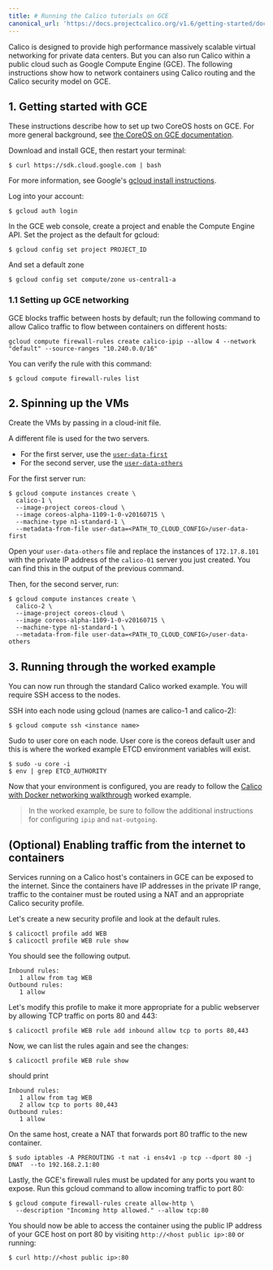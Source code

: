 ```yaml
---
title: # Running the Calico tutorials on GCE
canonical_url: 'https://docs.projectcalico.org/v1.6/getting-started/docker/installation/gce'
---
```


Calico is designed to provide high performance massively scalable virtual networking for private data centers. But you
can also run Calico within a public cloud such as Google Compute Engine (GCE). The following instructions show how to
network containers using Calico routing and the Calico security model on GCE.

## 1. Getting started with GCE

These instructions describe how to set up two CoreOS hosts on GCE.  For more general background, see
[the CoreOS on GCE documentation][coreos-gce].

Download and install GCE, then restart your terminal:

```shell
$ curl https://sdk.cloud.google.com | bash
```

For more information, see Google's [gcloud install instructions][gcloud-instructions].

Log into your account:

```shell
$ gcloud auth login
```

In the GCE web console, create a project and enable the Compute Engine API.
Set the project as the default for gcloud:

```shell
$ gcloud config set project PROJECT_ID
```

And set a default zone

```shell
$ gcloud config set compute/zone us-central1-a
```

### 1.1 Setting up GCE networking
GCE blocks traffic between hosts by default; run the following command to allow Calico traffic to flow between
containers on different hosts:

```shell
gcloud compute firewall-rules create calico-ipip --allow 4 --network "default" --source-ranges "10.240.0.0/16"
```

You can verify the rule with this command:

```shell
$ gcloud compute firewall-rules list
```

## 2. Spinning up the VMs

Create the VMs by passing in a cloud-init file.

A different file is used for the two servers.

- For the first server, use the [`user-data-first`]({{site.baseurl}}/{{page.version}}/getting-started/docker/installation/cloud-config/user-data-first)
- For the second server, use the [`user-data-others`]({{site.baseurl}}/{{page.version}}/getting-started/docker/installation/cloud-config/user-data-others)

For the first server run:

```shell
$ gcloud compute instances create \
  calico-1 \
  --image-project coreos-cloud \
  --image coreos-alpha-1109-1-0-v20160715 \
  --machine-type n1-standard-1 \
  --metadata-from-file user-data=<PATH_TO_CLOUD_CONFIG>/user-data-first
```

Open your `user-data-others` file and replace the instances of `172.17.8.101` with the private IP address of the `calico-01` server you just created.  You can find this in the output of the previous command.

Then, for the second server, run:

```shell
$ gcloud compute instances create \
  calico-2 \
  --image-project coreos-cloud \
  --image coreos-alpha-1109-1-0-v20160715 \
  --machine-type n1-standard-1 \
  --metadata-from-file user-data=<PATH_TO_CLOUD_CONFIG>/user-data-others
```


## 3.  Running through the worked example

You can now run through the standard Calico worked example.  You will require
SSH access to the nodes.

SSH into each node using gcloud (names are calico-1 and calico-2):

```shell
$ gcloud compute ssh <instance name>
```

Sudo to user core on each node.  User core is the coreos default user and this is where the worked
example ETCD environment variables will exist.

```shell
$ sudo -u core -i
$ env | grep ETCD_AUTHORITY
```

Now that your environment is configured, you are ready to follow the [Calico with Docker networking walkthrough]({{site.baseurl}}/{{page.version}}/getting-started/docker/tutorials/basic) worked example.

> In the worked example, be sure to follow the additional instructions for
configuring `ipip` and `nat-outgoing`.

## (Optional) Enabling traffic from the internet to containers

Services running on a Calico host's containers in GCE can be exposed to the internet.  Since the containers have IP
addresses in the private IP range, traffic to the container must be routed using a NAT and an appropriate Calico
security profile.

Let's create a new security profile and look at the default rules.

```shell
$ calicoctl profile add WEB
$ calicoctl profile WEB rule show
```

You should see the following output.

```shell
Inbound rules:
   1 allow from tag WEB
Outbound rules:
   1 allow
```

Let's modify this profile to make it more appropriate for a public webserver by allowing TCP traffic on ports 80 and
443:

```shell
$ calicoctl profile WEB rule add inbound allow tcp to ports 80,443
```

Now, we can list the rules again and see the changes:

```shell
$ calicoctl profile WEB rule show
```

should print

```shell
Inbound rules:
   1 allow from tag WEB
   2 allow tcp to ports 80,443
Outbound rules:
   1 allow
```

On the same host, create a NAT that forwards port 80 traffic to the new container.

```shell
$ sudo iptables -A PREROUTING -t nat -i ens4v1 -p tcp --dport 80 -j DNAT  --to 192.168.2.1:80
```

Lastly, the GCE's firewall rules must be updated for any ports you want to expose. Run this gcloud command to allow
incoming traffic to port 80:

```shell
$ gcloud compute firewall-rules create allow-http \
  --description "Incoming http allowed." --allow tcp:80
```

You should now be able to access the container using the public IP address of your GCE host on port 80 by
visiting `http://<host public ip>:80` or running:

```shell
$ curl http://<host public ip>:80
```

[coreos-gce]: https://coreos.com/os/docs/latest/booting-on-google-compute-engine.html
[gcloud-instructions]: https://cloud.google.com/compute/docs/gcloud-compute/
